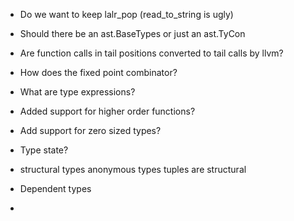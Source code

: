 - Do we want to keep lalr_pop (read_to_string is ugly)
- Should there be an ast.BaseTypes or just an ast.TyCon

- Are function calls in tail positions converted to tail calls by llvm?
- How does the fixed point combinator?
- What are type expressions?
- Added support for higher order functions?
- Add support for zero sized types?
- Type state?
- structural types
  anonymous types
  tuples are structural
- Dependent types
- 